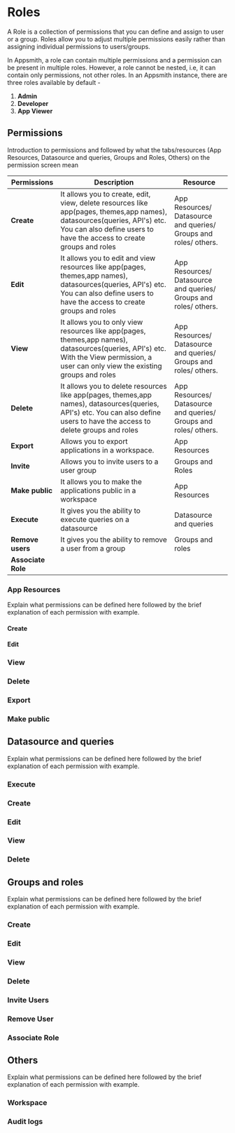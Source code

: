 

# Roles
 A Role is a collection of permissions that you can define and assign to user or a group. Roles allow you to adjust multiple permissions easily rather than assigning individual permissions to users/groups. 
 
 In Appsmith, a role can contain multiple permissions and a permission can be present in multiple roles. However, a role cannot be nested, i.e, it can contain only permissions, not other roles. In an Appsmith instance, there are three roles available by default -

 1. **Admin**
 2. **Developer**
 3. **App Viewer**


## Permissions

Introduction to permissions and followed by what the tabs/resources (App Resources, Datasource and queries, Groups and Roles, Others) on the permission screen mean 

|  Permissions       |    Description                                                     |   Resource   |
| ---------------    |------------------------------------------------------------------- | ------------ |
| **Create**         | It allows you to create, edit, view, delete resources like app(pages, themes,app names), datasources(queries, API's) etc. You can also define users to have the access to create groups and roles          | App Resources/ Datasource and queries/ Groups and roles/ others. |
| **Edit**           |It allows you to edit and view resources like app(pages, themes,app names), datasources(queries, API's) etc. You can also define users to have the access to create groups and roles | App Resources/ Datasource and queries/ Groups and roles/ others. |
| **View**           |It allows you to only view resources like app(pages, themes,app names), datasources(queries, API's) etc. With the View permission, a user can only view the existing groups and roles | App Resources/ Datasource and queries/ Groups and roles/ others. |
| **Delete**         |It allows you to delete resources like app(pages, themes,app names), datasources(queries, API's) etc. You can also define users to have the access to delete groups and roles | App Resources/ Datasource and queries/ Groups and roles/ others. |  
| **Export**         |Allows you to export applications in a workspace. | App Resources | 
| **Invite**         |Allows you to invite users to a user group | Groups and Roles     |
| **Make public**    |It allows you to make the applications public in a workspace |App Resources|
| **Execute**        |It gives you the ability to execute queries on a datasource | Datasource and queries |
| **Remove users**   | It gives you the ability to remove a user from a group| Groups and roles |
| **Associate Role** | |

### App Resources

Explain what permissions can be defined here followed by the brief explanation of each permission with example.



#### Create

#### Edit

### View 

### Delete

### Export

### Make public

## Datasource and queries

Explain what permissions can be defined here followed by the brief explanation of each permission with example.


### Execute

### Create

### Edit 

### View

### Delete

## Groups and roles

Explain what permissions can be defined here followed by the brief explanation of each permission with example.


### Create

### Edit 

### View

### Delete

### Invite Users

### Remove User

### Associate Role

## Others

Explain what permissions can be defined here followed by the brief explanation of each permission with example.

### Workspace

### Audit logs